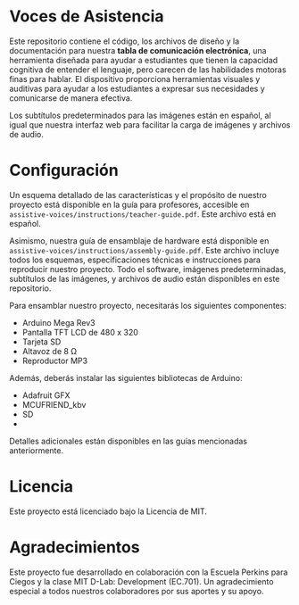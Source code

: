 # Voces de Asistencia

Este repositorio contiene el código, los archivos de diseño y la documentación para nuestra **tabla de comunicación electrónica**, una herramienta diseñada para ayudar a estudiantes que tienen la capacidad cognitiva de entender el lenguaje, pero carecen de las habilidades motoras finas para hablar. El dispositivo proporciona herramientas visuales y auditivas para ayudar a los estudiantes a expresar sus necesidades y comunicarse de manera efectiva.

Los subtítulos predeterminados para las imágenes están en español, al igual que nuestra interfaz web para facilitar la carga de imágenes y archivos de audio.

# Configuración

Un esquema detallado de las características y el propósito de nuestro proyecto está disponible en la guía para profesores, accesible en `assistive-voices/instructions/teacher-guide.pdf`. Este archivo está en español.

Asimismo, nuestra guía de ensamblaje de hardware está disponible en `assistive-voices/instructions/assembly-guide.pdf`. Este archivo incluye todos los esquemas, especificaciones técnicas e instrucciones para reproducir nuestro proyecto. Todo el software, imágenes predeterminadas, subtítulos de las imágenes, y archivos de audio están disponibles en este repositorio.

Para ensamblar nuestro proyecto, necesitarás los siguientes componentes:
- Arduino Mega Rev3
- Pantalla TFT LCD de 480 x 320
- Tarjeta SD
- Altavoz de 8 Ω
- Reproductor MP3 

Además, deberás instalar las siguientes bibliotecas de Arduino:
- Adafruit GFX
- MCUFRIEND_kbv
- SD
- 

Detalles adicionales están disponibles en las guías mencionadas anteriormente.

# Licencia 
Este proyecto está licenciado bajo la Licencia de MIT.

# Agradecimientos 
Este proyecto fue desarrollado en colaboración con la Escuela Perkins para Ciegos y la clase MIT D-Lab: Development (EC.701). Un agradecimiento especial a todos nuestros colaboradores por sus aportes y su apoyo.
